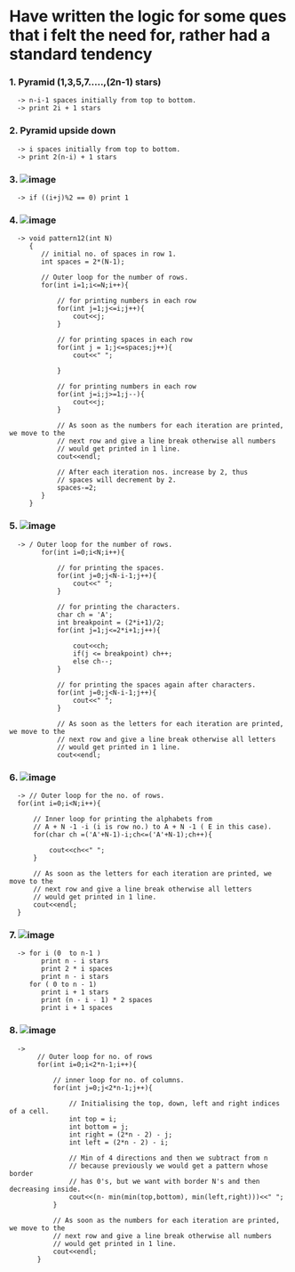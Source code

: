 # Have written the logic for some ques that i felt the need for, rather had a standard tendency

### 1. Pyramid (1,3,5,7.....,(2n-1) stars)
      -> n-i-1 spaces initially from top to bottom.
      -> print 2i + 1 stars
### 2. Pyramid upside down
      -> i spaces initially from top to bottom.
      -> print 2(n-i) + 1 stars
### 3. ![image](https://github.com/Aaditatgithub/Strivers-A2Z-DSA-Sheet/assets/131251920/513cb7c3-24c3-42d4-b70a-2430bb110ca6)
      -> if ((i+j)%2 == 0) print 1
### 4. ![image](https://github.com/Aaditatgithub/Strivers-A2Z-DSA-Sheet/assets/131251920/d397b441-b1b9-4762-bf1a-ddeabdb13dfd)
      -> void pattern12(int N)
         {
            // initial no. of spaces in row 1.
            int spaces = 2*(N-1);
            
            // Outer loop for the number of rows.
            for(int i=1;i<=N;i++){
                
                // for printing numbers in each row
                for(int j=1;j<=i;j++){
                    cout<<j;
                }
                
                // for printing spaces in each row
                for(int j = 1;j<=spaces;j++){
                    cout<<" ";
                    
                }
                
                // for printing numbers in each row
                for(int j=i;j>=1;j--){
                    cout<<j;
                }
                
                // As soon as the numbers for each iteration are printed, we move to the
                // next row and give a line break otherwise all numbers
                // would get printed in 1 line.
                cout<<endl;
                
                // After each iteration nos. increase by 2, thus
                // spaces will decrement by 2.
                spaces-=2;
            }
         }

### 5. ![image](https://github.com/Aaditatgithub/Strivers-A2Z-DSA-Sheet/assets/131251920/cff31f48-0875-458b-b194-d14452d49cb4)
      -> / Outer loop for the number of rows.
            for(int i=0;i<N;i++){
                
                // for printing the spaces.
                for(int j=0;j<N-i-1;j++){
                    cout<<" ";
                }
                
                // for printing the characters.
                char ch = 'A';
                int breakpoint = (2*i+1)/2;
                for(int j=1;j<=2*i+1;j++){
                    
                    cout<<ch;
                    if(j <= breakpoint) ch++;
                    else ch--;
                }
                
                // for printing the spaces again after characters.
                for(int j=0;j<N-i-1;j++){
                    cout<<" ";
                }
                
                // As soon as the letters for each iteration are printed, we move to the
                // next row and give a line break otherwise all letters
                // would get printed in 1 line.
                cout<<endl;
### 6. ![image](https://github.com/Aaditatgithub/Strivers-A2Z-DSA-Sheet/assets/131251920/4d31273d-4e63-4a9c-910e-77fa381e2996)
      -> // Outer loop for the no. of rows.
      for(int i=0;i<N;i++){
          
          // Inner loop for printing the alphabets from
          // A + N -1 -i (i is row no.) to A + N -1 ( E in this case).
          for(char ch =('A'+N-1)-i;ch<=('A'+N-1);ch++){
              
              cout<<ch<<" ";
          }
          
          // As soon as the letters for each iteration are printed, we move to the
          // next row and give a line break otherwise all letters
          // would get printed in 1 line.
          cout<<endl;
      }
### 7. ![image](https://github.com/Aaditatgithub/Strivers-A2Z-DSA-Sheet/assets/131251920/e8064e18-fadd-42f3-b7ef-23c12d8fdc04)
      -> for i (0  to n-1 )
            print n - i stars
            print 2 * i spaces
            print n - i stars
         for ( 0 to n - 1)
            print i + 1 stars
            print (n - i - 1) * 2 spaces
            print i + 1 spaces
### 8. ![image](https://github.com/Aaditatgithub/Strivers-A2Z-DSA-Sheet/assets/131251920/49e81695-8ba4-46f4-af54-b44c97f8c615)
      ->
           // Outer loop for no. of rows
           for(int i=0;i<2*n-1;i++){
               
               // inner loop for no. of columns.
               for(int j=0;j<2*n-1;j++){
                   
                   // Initialising the top, down, left and right indices of a cell.
                   int top = i;
                   int bottom = j;
                   int right = (2*n - 2) - j;
                   int left = (2*n - 2) - i;
                   
                   // Min of 4 directions and then we subtract from n
                   // because previously we would get a pattern whose border
                   // has 0's, but we want with border N's and then decreasing inside.
                   cout<<(n- min(min(top,bottom), min(left,right)))<<" ";
               }
               
               // As soon as the numbers for each iteration are printed, we move to the
               // next row and give a line break otherwise all numbers
               // would get printed in 1 line.
               cout<<endl;
           }
      
      

